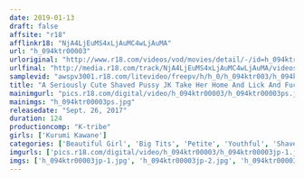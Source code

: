 ```yaml
---
date: 2019-01-13
draft: false
affsite: "r18"
afflinkr18: "NjA4LjEuMS4xLjAuMC4wLjAuMA"
url: "h_094ktr00003"
urloriginal: "http://www.r18.com/videos/vod/movies/detail/-/id=h_094ktr00003"
urlfinal: "http://media.r18.com/track/NjA4LjEuMS4xLjAuMC4wLjAuMA/videos/vod/movies/detail/-/id=h_094ktr00003"
samplevid: "awspv3001.r18.com/litevideo/freepv/h/h_0/h_094ktr003/h_094ktr003_dmb_w.mp4"
title: "A Seriously Cute Shaved Pussy JK Take Her Home And Lick And Fuck Her Brains Out Kurumi Seseragi"
mainimgurl: "pics.r18.com/digital/video/h_094ktr00003/h_094ktr00003ps.jpg"
mainimgs: "h_094ktr00003ps.jpg"
releasedate: "Sept. 26, 2017"
duration: 124
productioncomp: "K-tribe"
girls: ['Kurumi Kawane']
categories: ['Beautiful Girl', 'Big Tits', 'Petite', 'Youthful', 'Shaved Pussy', 'Featured Actress', 'Hi-Def', 'Sale (limited time)']
imgurls: ['pics.r18.com/digital/video/h_094ktr00003/h_094ktr00003jp-1.jpg', 'pics.r18.com/digital/video/h_094ktr00003/h_094ktr00003jp-2.jpg', 'pics.r18.com/digital/video/h_094ktr00003/h_094ktr00003jp-3.jpg', 'pics.r18.com/digital/video/h_094ktr00003/h_094ktr00003jp-4.jpg', 'pics.r18.com/digital/video/h_094ktr00003/h_094ktr00003jp-5.jpg', 'pics.r18.com/digital/video/h_094ktr00003/h_094ktr00003jp-6.jpg', 'pics.r18.com/digital/video/h_094ktr00003/h_094ktr00003jp-7.jpg', 'pics.r18.com/digital/video/h_094ktr00003/h_094ktr00003jp-8.jpg', 'pics.r18.com/digital/video/h_094ktr00003/h_094ktr00003jp-9.jpg', 'pics.r18.com/digital/video/h_094ktr00003/h_094ktr00003jp-10.jpg', 'pics.r18.com/digital/video/h_094ktr00003/h_094ktr00003jp-11.jpg', 'pics.r18.com/digital/video/h_094ktr00003/h_094ktr00003jp-12.jpg', 'pics.r18.com/digital/video/h_094ktr00003/h_094ktr00003jp-13.jpg', 'pics.r18.com/digital/video/h_094ktr00003/h_094ktr00003jp-14.jpg', 'pics.r18.com/digital/video/h_094ktr00003/h_094ktr00003jp-15.jpg', 'pics.r18.com/digital/video/h_094ktr00003/h_094ktr00003jp-16.jpg', 'pics.r18.com/digital/video/h_094ktr00003/h_094ktr00003jp-17.jpg', 'pics.r18.com/digital/video/h_094ktr00003/h_094ktr00003jp-18.jpg', 'pics.r18.com/digital/video/h_094ktr00003/h_094ktr00003jp-19.jpg', 'pics.r18.com/digital/video/h_094ktr00003/h_094ktr00003jp-20.jpg']
imgs: ['h_094ktr00003jp-1.jpg', 'h_094ktr00003jp-2.jpg', 'h_094ktr00003jp-3.jpg', 'h_094ktr00003jp-4.jpg', 'h_094ktr00003jp-5.jpg', 'h_094ktr00003jp-6.jpg', 'h_094ktr00003jp-7.jpg', 'h_094ktr00003jp-8.jpg', 'h_094ktr00003jp-9.jpg', 'h_094ktr00003jp-10.jpg', 'h_094ktr00003jp-11.jpg', 'h_094ktr00003jp-12.jpg', 'h_094ktr00003jp-13.jpg', 'h_094ktr00003jp-14.jpg', 'h_094ktr00003jp-15.jpg', 'h_094ktr00003jp-16.jpg', 'h_094ktr00003jp-17.jpg', 'h_094ktr00003jp-18.jpg', 'h_094ktr00003jp-19.jpg', 'h_094ktr00003jp-20.jpg']
---
```


